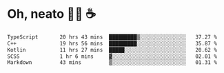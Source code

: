 # Oh, neato 🧑‍💻 ☕

<!--START_SECTION:waka-->

```txt
TypeScript       20 hrs 43 mins  █████████▒░░░░░░░░░░░░░░░   37.27 %
C++              19 hrs 56 mins  █████████░░░░░░░░░░░░░░░░   35.87 %
Kotlin           11 hrs 27 mins  █████░░░░░░░░░░░░░░░░░░░░   20.62 %
SCSS             1 hr 6 mins     ▓░░░░░░░░░░░░░░░░░░░░░░░░   02.01 %
Markdown         43 mins         ▒░░░░░░░░░░░░░░░░░░░░░░░░   01.31 %
```

<!--END_SECTION:waka-->

